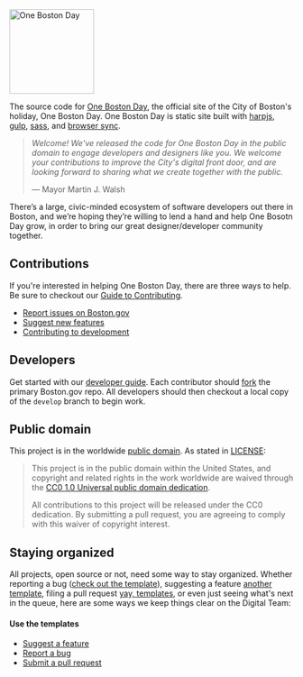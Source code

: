 <img src="http://www.onebostonday.org/img/logos/OneBostonDay_Logo_01_BlueNavy-square.jpg" alt="One Boston Day" width="150" />

The source code for [One Boston Day](http://www.onebostonday.org/), the official site of the City of Boston's holiday, One Boston Day. One Boston Day is static site built with [harpjs](http://harpjs.com/), [gulp](http://gulpjs.com), [sass](http://sass-lang.com), and [browser sync](https://browsersync.io/).

> _Welcome! We've released the code for One Boston Day in the public domain to engage developers and designers like you. We welcome your contributions to improve the City's digital front door, and are looking forward to sharing what we create together with the public._
> 
> — Mayor Martin J. Walsh

There’s a large, civic-minded ecosystem of software developers out there in Boston, and we’re hoping they’re willing to lend a hand and help One Bosotn Day grow, in order to bring our great designer/developer community together.

## Contributions

If you're interested in helping One Boston Day, there are three ways to help. Be sure to checkout our [Guide to Contributing](https://github.com/CityOfBoston/OneBostonDay/blob/master/guides/03-contributing-to-boston.gov.md).

* [Report issues on Boston.gov](https://github.com/CityOfBoston/OneBostonDay/blob/master/guides/03-contributing-to-boston.gov.md#reporting-bugs)
* [Suggest new features](https://github.com/CityOfBoston/OneBostonDay/blob/master/guides/03-contributing-to-boston.gov.md#suggest-new-features)
* [Contributing to development](https://github.com/CityOfBoston/OneBostonDay/blob/master/guides/03-contributing-to-boston.gov.md#contributing-to-development)

## Developers

Get started with our [developer guide](https://github.com/CityOfBoston/OneBostonDay/blob/master/guides/02-setting-up-development.md). Each contributor should [fork](https://help.github.com/articles/fork-a-repo) the primary Boston.gov repo. All developers should then checkout a local copy of the `develop` branch to begin work.


## Public domain

This project is in the worldwide [public domain](LICENSE.md). As stated in [LICENSE](LICENSE.md):

> This project is in the public domain within the United States, and copyright and related rights in the work worldwide are waived through the [CC0 1.0 Universal public domain dedication](https://creativecommons.org/publicdomain/zero/1.0/).
>
> All contributions to this project will be released under the CC0 dedication. By submitting a pull request, you are agreeing to comply with this waiver of copyright interest.

## Staying organized

All projects, open source or not, need some way to stay organized. Whether reporting a bug ([check out the template](https://github.com/CityOfBoston/OneBostonDay/blob/master/guides/03-contributing-to-boston.gov.md#bug-report-template)), suggesting a feature [another template](https://github.com/CityOfBoston/OneBostonDay/blob/master/guides/03-contributing-to-boston.gov.md#feature-template), filing a pull request [yay, templates](https://github.com/CityOfBoston/OneBostonDay/blob/master/guides/03-contributing-to-boston.gov.md#pull-request-template), or even just seeing what's next in the queue, here are some ways we keep things clear on the Digital Team:

#### Use the templates

* [Suggest a feature](https://github.com/CityOfBoston/OneBostonDay/blob/master/guides/03-contributing-to-boston.gov.md#feature-template)
* [Report a bug](https://github.com/CityOfBoston/OneBostonDay/blob/master/guides/03-contributing-to-boston.gov.md#bug-report-template)
* [Submit a pull request](https://github.com/CityOfBoston/OneBostonDay/blob/master/guides/03-contributing-to-boston.gov.md#pull-request-template)